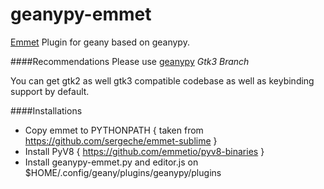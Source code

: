 geanypy-emmet
=============

[Emmet](http://emmet.io/) Plugin for geany based on geanypy.


####Recommendations
Please use [geanypy](geanypy/tree/gtk3) *Gtk3 Branch*

You can get gtk2 as well gtk3 compatible codebase as well as keybinding support by default.

####Installations

* Copy emmet to PYTHONPATH { taken from https://github.com/sergeche/emmet-sublime }
* Install PyV8 { https://github.com/emmetio/pyv8-binaries }
* Install geanypy-emmet.py and editor.js on $HOME/.config/geany/plugins/geanypy/plugins